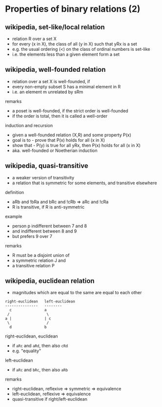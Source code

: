 
<!-- ======================================================================= -->
# Properties of binary relations (2)

<!-- ======================================================================= -->
## wikipedia, set-like/local relation

* relation R over a set X
* for every (x in X), the class of all (y in X) such that yRx is a set
* e.g. the usual ordering (<) on the class of ordinal numbers is set-like
* i.e. the elements less than a given element form a set

<!-- ======================================================================= -->
## wikipedia, well-founded relation

* relation over a set X is well-founded, if
* every non-empty subset S has a minimal element in R
* i.e. an element m unrelated by sRm

remarks

* a poset is well-founded, if the strict order is well-founded
* if the order is total, then it is called a well-order

induction and recursion

* given a well-founded relation (X,R) and some property P(x)
* goal is to - prove that P(x) holds for all (x in X)
* show that - P(y) is true for all yRx, then P(x) holds for all (x in X)
* aka. well-founded or Noetherian induction

<!-- ======================================================================= -->
## wikipedia, quasi-transitive

* a weaker version of transitivity
* a relation that is symmetric for some elements, and transitive elsewhere

definition

* aRb and !bRa and bRc and !cRb => aRc and !cRa
* R is transitive, if R is anti-symmetric

example

* person p indifferent between 7 and 8
* and indifferent between 8 and 9
* but prefers 9 over 7

remarks

* R must be a disjoint union of
* a symmetric relation J and
* a transitive relation P

<!-- ======================================================================= -->
## wikipedia, euclidean relation

* magnitudes which are equal to the same are equal to each other

```
right-euclidean   left-euclidean
---------------   --------
  c               a
 /                 \
a |               | c
 \                 /
  d               b
```

right-euclidean, euclidean

* if `aRc` and `aRd`, then also `cRd`
* e.g. "equality"

left-euclidean

* if `aRc` and `bRc`, then also `aRb`

remarks

* right-euclidean, reflexive => symmetric => equivalence
* left-euclidean, reflexive => equivalence
* quasi-transitive if right/left-euclidean
